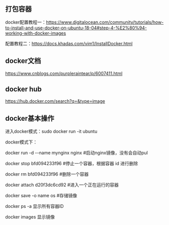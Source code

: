 ## 打包容器
docker配置教程一：https://www.digitalocean.com/community/tutorials/how-to-install-and-use-docker-on-ubuntu-18-04#step-4-%E2%80%94-working-with-docker-images

配置教程二：https://docs.khadas.com/vim1/InstallDocker.html

## docker文档
https://www.cnblogs.com/purpleraintear/p/6007411.html

## docker hub
https://hub.docker.com/search?q=&type=image
## docker基本操作
进入docker模式：sudo docker run -it ubuntu

docker模式下：

docker run -d --name mynginx nginx   #启动nginx镜像，没有会自动pul

docker stop bfd094233f96   #停止一个容器，根据容器 id 进行删除

docker rm bfd094233f96   #删除一个容器

docker attach d20f3dc6cd92  #进入一个正在运行的容器

docker save -o name os   #存储镜像

docker ps -a 显示所有容器ID

docker images 显示镜像
